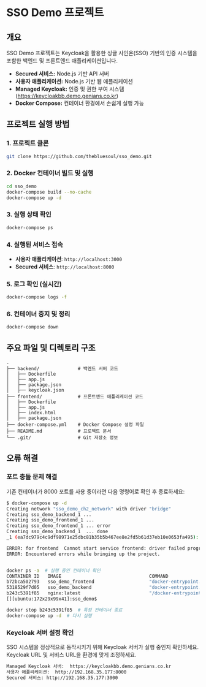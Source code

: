 # SSO Demo 프로젝트

## 개요
SSO Demo 프로젝트는 Keycloak을 활용한 싱글 사인온(SSO) 기반의 인증 시스템을 포함한 백엔드 및 프론트엔드 애플리케이션입니다.

- **Secured 서비스:** Node.js 기반 API 서버
- **사용자 애플리케이션:** Node.js 기반 웹 애플리케이션
- **Managed Keycloak:** 인증 및 권한 부여 시스템 (https://keycloakbb.demo.genians.co.kr)
- **Docker Compose:** 컨테이너 환경에서 손쉽게 실행 가능

## 프로젝트 실행 방법

### 1. 프로젝트 클론
```sh
git clone https://github.com/thebluesoul/sso_demo.git
```

### 2. Docker 컨테이너 빌드 및 실행
```sh
cd sso_demo
docker-compose build --no-cache
docker-compose up -d
```

### 3. 실행 상태 확인
```sh
docker-compose ps
```

### 4. 실행된 서비스 접속
- **사용자 애플리케이션**: `http://localhost:3000`
- **Secured 서비스**: `http://localhost:8000`

### 5. 로그 확인 (실시간)
```sh
docker-compose logs -f
```

### 6. 컨테이너 중지 및 정리
```sh
docker-compose down
```

## 주요 파일 및 디렉토리 구조
```
.
├── backend/              # 백엔드 서버 코드
│   ├── Dockerfile
│   ├── app.js
│   ├── package.json
│   ├── keycloak.json
├── frontend/             # 프론트엔드 애플리케이션 코드
│   ├── Dockerfile
│   ├── app.js
│   ├── index.html
│   ├── package.json
├── docker-compose.yml    # Docker Compose 설정 파일
├── README.md             # 프로젝트 문서
└── .git/                 # Git 저장소 정보
```

## 오류 해결
### 포트 충돌 문제 해결
기존 컨테이너가 8000 포트를 사용 중이라면 다음 명령어로 확인 후 종료하세요:
```sh
$ docker-compose up -d
Creating network "sso_demo_ch2_network" with driver "bridge"
Creating sso_demo_backend_1 ... 
Creating sso_demo_frontend_1 ... 
Creating sso_demo_frontend_1 ... error
Creating sso_demo_backend_1  ... done
_1 (ea7dc979c4c9df98971e25dbc81b35b5b467ee8e2fd5b61d37eb10e0653fa495): Bind for 0.0.0.0:8000 failed: port is already allocated

ERROR: for frontend  Cannot start service frontend: driver failed programming external connectivity on endpoint sso_demo_frontend_1 (ea7dc979c4c9df98971e25dbc81b35b5b467ee8e2fd5b61d37eb10e0653fa495): Bind for 0.0.0.0:8000 failed: port is already allocated
ERROR: Encountered errors while bringing up the project.


docker ps -a  # 실행 중인 컨테이너 확인
CONTAINER ID   IMAGE                                COMMAND                   CREATED          STATUS                     PORTS                                     NAMES
b72bca502793   sso_demo_frontend                    "docker-entrypoint.s…"   16 seconds ago   Created                                                              sso_demo_frontend_1
5318529f7d05   sso_demo_backend                     "docker-entrypoint.s…"   16 seconds ago   Exited (1) 6 seconds ago                                             sso_demo_backend_1
b243c5391f85   nginx:latest                         "/docker-entrypoint.…"   5 hours ago      Up 5 hours                 0.0.0.0:8000->80/tcp, [::]:8000->80/tcp   nginx_server            <----- 이전에 실행된 컨테이너
[][ubuntu:172x29x99x41]:sso_demo$

docker stop b243c5391f85  # 특정 컨테이너 종료
docker-compose up -d  # 다시 실행
```

### Keycloak 서버 설정 확인
SSO 시스템을 정상적으로 동작시키기 위해 Keycloak 서버가 실행 중인지 확인하세요. Keycloak URL 및 서비스 URL을 환경에 맞게 조정하세요.
```sh
Managed Keycloak 서버:  https://keycloakbb.demo.genians.co.kr
사용자 애플리케이션:  http://192.168.35.177:8000
Secured 서비스: http://192.168.35.177:3000
```

